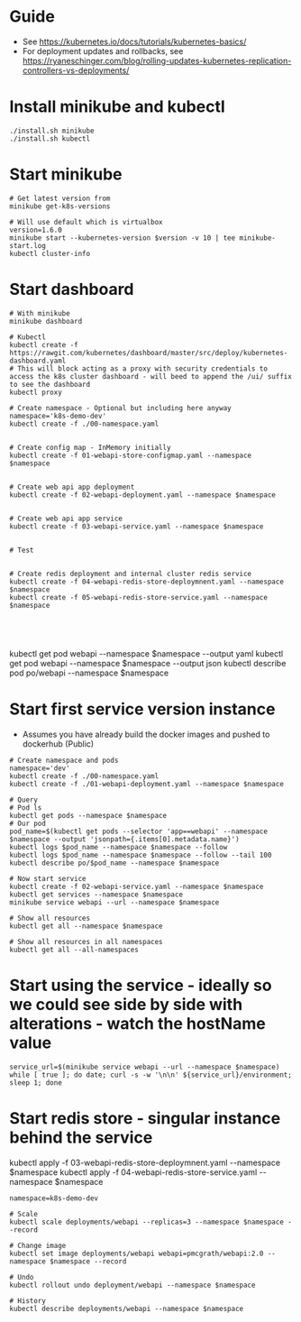 # Guide
- See https://kubernetes.io/docs/tutorials/kubernetes-basics/
- For deployment updates and rollbacks, see https://ryaneschinger.com/blog/rolling-updates-kubernetes-replication-controllers-vs-deployments/



# Install minikube and kubectl
```
./install.sh minikube
./install.sh kubectl
```



# Start minikube
```
# Get latest version from
minikube get-k8s-versions

# Will use default which is virtualbox
version=1.6.0
minikube start --kubernetes-version $version -v 10 | tee minikube-start.log
kubectl cluster-info
```



# Start dashboard
```
# With minikube
minikube dashboard

# Kubectl
kubectl create -f https://rawgit.com/kubernetes/dashboard/master/src/deploy/kubernetes-dashboard.yaml
# This will block acting as a proxy with security credentials to access the k8s cluster dashboard - will beed to append the /ui/ suffix to see the dashboard
kubectl proxy
```


```
# Create namespace - Optional but including here anyway
namespace='k8s-demo-dev'
kubectl create -f ./00-namespace.yaml


# Create config map - InMemory initially 
kubectl create -f 01-webapi-store-configmap.yaml --namespace $namespace


# Create web api app deployment
kubectl create -f 02-webapi-deployment.yaml --namespace $namespace 


# Create web api app service
kubectl create -f 03-webapi-service.yaml --namespace $namespace 


# Test


# Create redis deployment and internal cluster redis service
kubectl create -f 04-webapi-redis-store-deploymnent.yaml --namespace $namespace 
kubectl create -f 05-webapi-redis-store-service.yaml --namespace $namespace 





```















kubectl get pod webapi --namespace $namespace --output yaml
kubectl get pod webapi --namespace $namespace --output json
kubectl describe pod po/webapi --namespace $namespace


















# Start first service version instance
- Assumes you have already build the docker images and pushed to dockerhub (Public)

```
# Create namespace and pods
namespace='dev'
kubectl create -f ./00-namespace.yaml
kubectl create -f ./01-webapi-deployment.yaml --namespace $namespace

# Query
# Pod ls
kubectl get pods --namespace $namespace
# Our pod
pod_name=$(kubectl get pods --selector 'app==webapi' --namespace $namespace --output 'jsonpath={.items[0].metadata.name}')
kubectl logs $pod_name --namespace $namespace --follow
kubectl logs $pod_name --namespace $namespace --follow --tail 100
kubectl describe po/$pod_name --namespace $namespace

# Now start service
kubectl create -f 02-webapi-service.yaml --namespace $namespace
kubectl get services --namespace $namespace
minikube service webapi --url --namespace $namespace

# Show all resources
kubectl get all --namespace $namespace

# Show all resources in all namespaces
kubectl get all --all-namespaces
```



# Start using the service - ideally so we could see side by side with alterations - watch the hostName value
```
service_url=$(minikube service webapi --url --namespace $namespace)
while [ true ]; do date; curl -s -w '\n\n' ${service_url}/environment; sleep 1; done
```



# Start redis store - singular instance behind the service

kubectl apply -f  03-webapi-redis-store-deploymnent.yaml --namespace $namespace
kubectl apply -f  04-webapi-redis-store-service.yaml --namespace $namespace


```
namespace=k8s-demo-dev

# Scale
kubectl scale deployments/webapi --replicas=3 --namespace $namespace --record

# Change image
kubectl set image deployments/webapi webapi=pmcgrath/webapi:2.0 --namespace $namespace --record

# Undo
kubectl rollout undo deployment/webapi --namespace $namespace

# History
kubectl describe deployments/webapi --namespace $namespace
```
